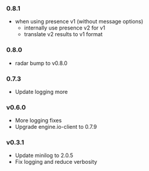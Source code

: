 ### 0.8.1
 - when using presence v1 (without message options)
    - internally use presence v2 for v1
    - translate v2 results to v1 format

### 0.8.0
 - radar bump to v0.8.0

### 0.7.3
 - Update logging more

### v0.6.0
 - More logging fixes
 - Upgrade engine.io-client to 0.7.9

### v0.3.1
 - Update minilog to 2.0.5
 - Fix logging and reduce verbosity
